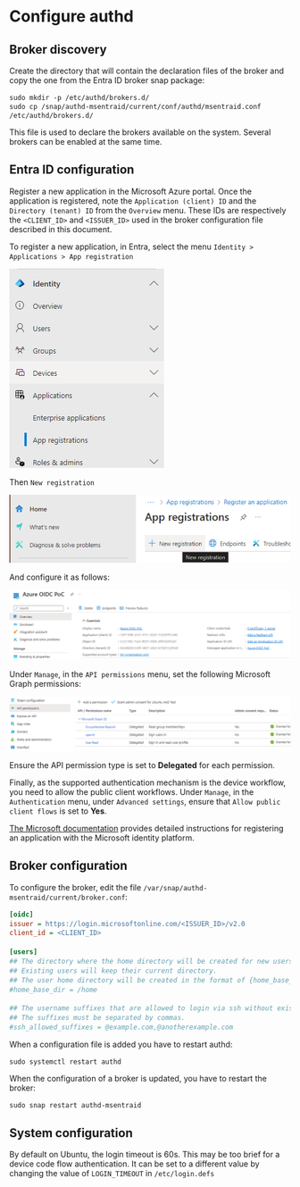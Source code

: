 # Configure authd

## Broker discovery

Create the directory that will contain the declaration files of the broker and copy the one from the Entra ID broker snap package:

```shell
sudo mkdir -p /etc/authd/brokers.d/
sudo cp /snap/authd-msentraid/current/conf/authd/msentraid.conf /etc/authd/brokers.d/
```

This file is used to declare the brokers available on the system. Several brokers can be enabled at the same time.

## Entra ID configuration

Register a new application in the Microsoft Azure portal. Once the application is registered, note the `Application (client) ID` and the `Directory (tenant) ID` from the `Overview` menu. These IDs are respectively the `<CLIENT_ID>` and `<ISSUER_ID>` used in the broker configuration file described in this document.

To register a new application, in Entra, select the menu `Identity > Applications > App registration`

![Menu showing selection of App registrations under Applications.](../assets/app-registration.png)

Then `New registration`

![User interface showing selection of New registration in App registrations.](../assets/new-registration.png)

And configure it as follows:

![Configuration screen for the new registration.](../assets/configure-registration.png)

Under `Manage`, in the `API permissions` menu, set the following Microsoft Graph permissions:

![Configuration screen for Microsoft Graph permissions.](../assets/graph-permissions.png)

Ensure the API permission type is set to **Delegated** for each permission.

Finally, as the supported authentication mechanism is the device workflow, you need to allow the public client workflows. Under `Manage`, in the `Authentication` menu, under `Advanced settings`, ensure that `Allow public client flows` is set to **Yes**.

[The Microsoft documentation](https://learn.microsoft.com/en-us/entra/identity-platform/quickstart-register-app) provides detailed instructions for registering an application with the Microsoft identity platform.

## Broker configuration

To configure the broker, edit the file `/var/snap/authd-msentraid/current/broker.conf`:

```ini
[oidc]
issuer = https://login.microsoftonline.com/<ISSUER_ID>/v2.0
client_id = <CLIENT_ID>

[users]
## The directory where the home directory will be created for new users.
## Existing users will keep their current directory.
## The user home directory will be created in the format of {home_base_dir}/{username}
#home_base_dir = /home

## The username suffixes that are allowed to login via ssh without existing previously in the system.
## The suffixes must be separated by commas.
#ssh_allowed_suffixes = @example.com,@anotherexample.com
```

When a configuration file is added you have to restart authd:

```shell
sudo systemctl restart authd
```

When the configuration of a broker is updated, you have to restart the broker:

```shell
sudo snap restart authd-msentraid
```

## System configuration

By default on Ubuntu, the login timeout is 60s. This may be too brief for a device code flow authentication. It can be set to a different value by changing the value of `LOGIN_TIMEOUT` in `/etc/login.defs`
